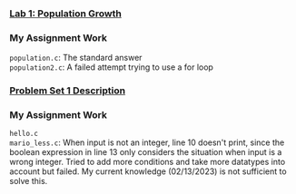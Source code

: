 ### [Lab 1: Population Growth](https://cs50.harvard.edu/x/2023/labs/1/)

### My Assignment Work
`population.c`: The standard answer  
`population2.c`: A failed attempt trying to use a for loop

### [Problem Set 1 Description](https://cs50.harvard.edu/x/2023/psets/1/)

### My Assignment Work
`hello.c`  
`mario_less.c`: When input is not an integer, line 10 doesn't print, since the boolean expression in line 13 only considers the situation when input is a wrong integer. Tried to add more conditions and take more datatypes into account but failed. My current knowledge (02/13/2023) is not sufficient to solve this.   
